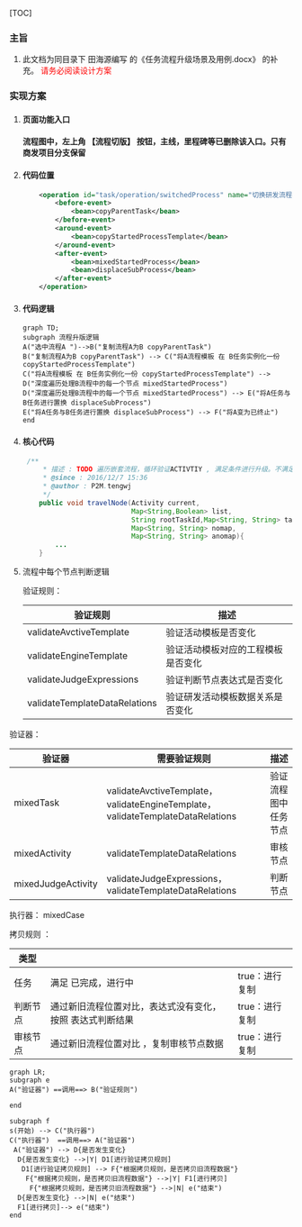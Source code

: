 [TOC]



### 主旨

1. 此文档为同目录下 田海源编写 的《任务流程升级场景及用例.docx》 的补充。<span style="color:red"> 请务必阅读设计方案</span>

   



### 实现方案

1. #### 页面功能入口

   #### 流程图中，左上角 【流程切版】 按钮，主线，里程碑等已删除该入口。只有商发项目分支保留

2. #### 代码位置

   ```xml
       <operation id="task/operation/switchedProcess" name="切换研发流程模板" value="2" idProperty="targetTaskId">
           <before-event>
               <bean>copyParentTask</bean>
           </before-event>
           <around-event>
               <bean>copyStartedProcessTemplate</bean>
           </around-event>
           <after-event>
               <bean>mixedStartedProcess</bean>
               <bean>displaceSubProcess</bean>
           </after-event>
       </operation>
   ```

3. #### 代码逻辑

   ```mermaid
   graph TD;
   subgraph 流程升版逻辑
   A("选中流程A ")-->B("复制流程A为B copyParentTask")
   B("复制流程A为B copyParentTask") --> C("将A流程模板 在 B任务实例化一份 copyStartedProcessTemplate")
   C("将A流程模板 在 B任务实例化一份 copyStartedProcessTemplate") --> D("深度遍历处理B流程中的每一个节点 mixedStartedProcess")
   D("深度遍历处理B流程中的每一个节点 mixedStartedProcess") --> E("将A任务与B任务进行置换 displaceSubProcess")
   E("将A任务与B任务进行置换 displaceSubProcess") --> F("将A变为已终止")
   end
   ```

4. #### 核心代码

   ```java
    /**
        * 描述 : TODO 遍历嵌套流程，循环验证ACTIVTIY , 满足条件进行升级。不满足条件进行重置
        * @since : 2016/12/7 15:36
        * @author : P2M.tengwj
        */
       public void travelNode(Activity current,
                              Map<String,Boolean> list,
                              String rootTaskId,Map<String, String> tamap,
                              Map<String, String> nomap,
                              Map<String, String> anomap){
           ...
       }
   ```

5. 流程中每个节点判断逻辑

   验证规则：

   | 验证规则                      | 描述                               |
   | ----------------------------- | ---------------------------------- |
   | validateAvctiveTemplate       | 验证活动模板是否变化               |
   | validateEngineTemplate        | 验证活动模板对应的工程模板是否变化 |
   | validateJudgeExpressions      | 验证判断节点表达式是否变化         |
   | validateTemplateDataRelations | 验证研发活动模板数据关系是否变化   |

验证器：



| 验证器             | 需要验证规则                                                 | 描述                 |
| ------------------ | ------------------------------------------------------------ | -------------------- |
| mixedTask          | validateAvctiveTemplate，validateEngineTemplate，validateTemplateDataRelations | 验证流程图中任务节点 |
| mixedActivity      | validateTemplateDataRelations                                | 审核节点             |
| mixedJudgeActivity | validateJudgeExpressions，validateTemplateDataRelations      | 判断节点             |



执行器： mixedCase



拷贝规则 ：

| 类型     |                                                           |                |
| -------- | --------------------------------------------------------- | -------------- |
| 任务     | 满足 已完成，进行中                                       | true：进行复制 |
| 判断节点 | 通过新旧流程位置对比，表达式没有变化，按照 表达式判断结果 | true：进行复制 |
| 审核节点 | 通过新旧流程位置对比 ，复制审核节点数据                   | true：进行复制 |



```mermaid
graph LR;
subgraph e
A("验证器") ==调用==> B("验证规则")

end

subgraph f
s(开始) --> C("执行器")
C("执行器")  ==调用==> A("验证器")
 A("验证器") --> D{是否发生变化}
  D{是否发生变化} -->|Y| D1[进行验证拷贝规则]
   D1[进行验证拷贝规则] --> F{"根据拷贝规则，是否拷贝旧流程数据"}
    F{"根据拷贝规则，是否拷贝旧流程数据"} -->|Y| F1[进行拷贝]
     F{"根据拷贝规则，是否拷贝旧流程数据"} -->|N| e("结束")
  D{是否发生变化} -->|N| e("结束")
  F1[进行拷贝]--> e("结束")
end
```

